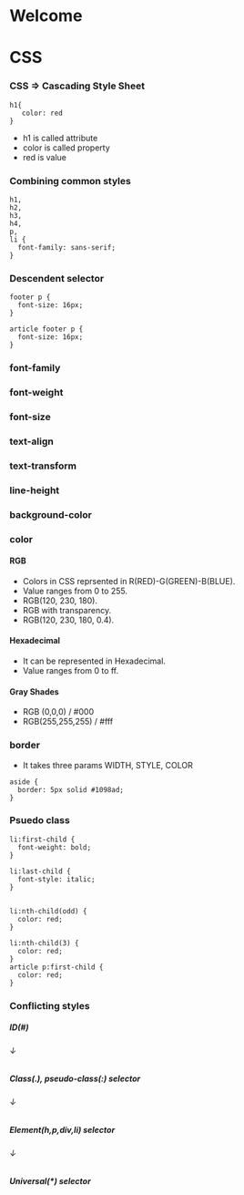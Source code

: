 # Welcome

# CSS

### CSS => Cascading Style Sheet

```
h1{
   color: red
}
```

- h1 is called attribute
- color is called property
- red is value

### Combining common styles

```
h1,
h2,
h3,
h4,
p,
li {
  font-family: sans-serif;
}
```

### Descendent selector

```
footer p {
  font-size: 16px;
}
```

```
article footer p {
  font-size: 16px;
}
```

### font-family

### font-weight

### font-size

### text-align

### text-transform

### line-height

### background-color

### color

#### RGB

- Colors in CSS reprsented in R(RED)-G(GREEN)-B(BLUE).
- Value ranges from 0 to 255.
- RGB(120, 230, 180).
- RGB with transparency.
- RGB(120, 230, 180, 0.4).

#### Hexadecimal

- It can be represented in Hexadecimal.
- Value ranges from 0 to ff.

#### Gray Shades

- RGB (0,0,0) / #000
- RGB(255,255,255) / #fff

### border

- It takes three params WIDTH, STYLE, COLOR

```
aside {
  border: 5px solid #1098ad;
}
```

### Psuedo class

```
li:first-child {
  font-weight: bold;
}

li:last-child {
  font-style: italic;
}


li:nth-child(odd) {
  color: red;
}

li:nth-child(3) {
  color: red;
}
article p:first-child {
  color: red;
}

```

### Conflicting styles

##### ID(#)

###### ↓

##### Class(.), pseudo-class(:) selector

###### ↓

##### Element(h,p,div,li) selector

###### ↓

##### Universal(\*) selector
